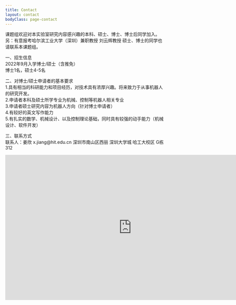 ```yaml
---
title: Contact
layout: contact
bodyClass: page-contact
---
```


课题组欢迎对本实验室研究内容感兴趣的本科、硕士、博士、博士后同学加入。  
另：有意报考哈尔滨工业大学（深圳）兼职教授 刘云辉教授 硕士、博士的同学也请联系本课题组。  
  
一、招生信息  
    2022年9月入学博士/硕士（含推免）  
    博士1名，硕士4-5名
   
二、对博士/硕士申请者的基本要求  
    1.具有相当的科研能力和项目经历，对技术具有浓厚兴趣。将来致力于从事机器人的研究开发。  
 2.申请者本科及硕士所学专业为机械、控制等机器人相关专业  
    3.申请者硕士研究内容为机器人方向（针对博士申请者）  
    4.有较好的英文写作能力    
    5.有扎实的数学、机械设计、以及控制理论基础，同时具有较强的动手能力（机械设计、软件开发）  

  
三、联系方式   
 联系人：姜欣  x<!-- >@. -->.ji<!-- >@. -->an<!-- >@. -->g@hi<!-- >@. -->t.e<!-- >@. -->d<!-- >@. -->u.c<!-- >@. -->n 深圳市南山区西丽 深圳大学城 哈工大校区 G栋312


  

<iframe width="800" height="460" frameborder='0' scrolling='no' marginheight='0' marginwidth='0' src="https://surl.amap.com/22phJtzLgeW"></iframe>
